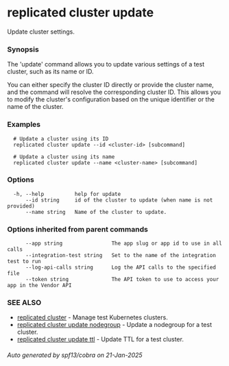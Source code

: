 # replicated cluster update

Update cluster settings.

### Synopsis

The 'update' command allows you to update various settings of a test cluster, such as its name or ID.

You can either specify the cluster ID directly or provide the cluster name, and the command will resolve the corresponding cluster ID. This allows you to modify the cluster's configuration based on the unique identifier or the name of the cluster.

### Examples

```
  # Update a cluster using its ID
  replicated cluster update --id <cluster-id> [subcommand]

  # Update a cluster using its name
  replicated cluster update --name <cluster-name> [subcommand]
```

### Options

```
  -h, --help          help for update
      --id string     id of the cluster to update (when name is not provided)
      --name string   Name of the cluster to update.
```

### Options inherited from parent commands

```
      --app string                The app slug or app id to use in all calls
      --integration-test string   Set to the name of the integration test to run
      --log-api-calls string      Log the API calls to the specified file
      --token string              The API token to use to access your app in the Vendor API
```

### SEE ALSO

* [replicated cluster](replicated_cluster.md)	 - Manage test Kubernetes clusters.
* [replicated cluster update nodegroup](replicated_cluster_update_nodegroup.md)	 - Update a nodegroup for a test cluster.
* [replicated cluster update ttl](replicated_cluster_update_ttl.md)	 - Update TTL for a test cluster.

###### Auto generated by spf13/cobra on 21-Jan-2025
